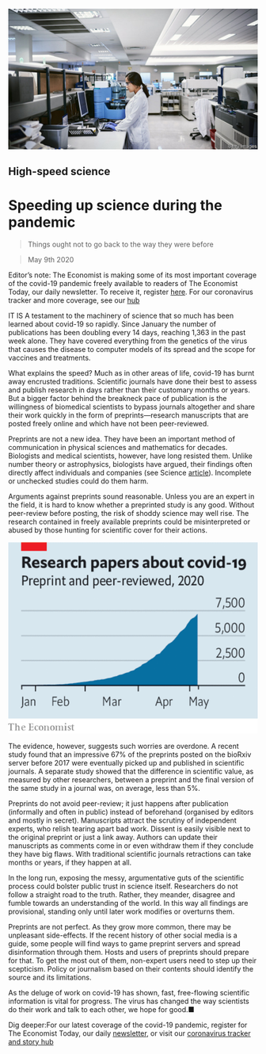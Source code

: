 ![](./images/20200509_LDP502.jpg)

## High-speed science

# Speeding up science during the pandemic

> Things ought not to go back to the way they were before

> May 9th 2020

Editor’s note: The Economist is making some of its most important coverage of the covid-19 pandemic freely available to readers of The Economist Today, our daily newsletter. To receive it, register [here](https://www.economist.com//newslettersignup). For our coronavirus tracker and more coverage, see our [hub](https://www.economist.com//coronavirus)

IT IS A testament to the machinery of science that so much has been learned about covid-19 so rapidly. Since January the number of publications has been doubling every 14 days, reaching 1,363 in the past week alone. They have covered everything from the genetics of the virus that causes the disease to computer models of its spread and the scope for vaccines and treatments.

What explains the speed? Much as in other areas of life, covid-19 has burnt away encrusted traditions. Scientific journals have done their best to assess and publish research in days rather than their customary months or years. But a bigger factor behind the breakneck pace of publication is the willingness of biomedical scientists to bypass journals altogether and share their work quickly in the form of preprints—research manuscripts that are posted freely online and which have not been peer-reviewed.

Preprints are not a new idea. They have been an important method of communication in physical sciences and mathematics for decades. Biologists and medical scientists, however, have long resisted them. Unlike number theory or astrophysics, biologists have argued, their findings often directly affect individuals and companies (see Science [article](https://www.economist.com//science-and-technology/2020/05/07/scientific-research-on-the-coronavirus-is-being-released-in-a-torrent)). Incomplete or unchecked studies could do them harm.

Arguments against preprints sound reasonable. Unless you are an expert in the field, it is hard to know whether a preprinted study is any good. Without peer-review before posting, the risk of shoddy science may well rise. The research contained in freely available preprints could be misinterpreted or abused by those hunting for scientific cover for their actions.

![](./images/20200509_LDC496.png)

The evidence, however, suggests such worries are overdone. A recent study found that an impressive 67% of the preprints posted on the bioRxiv server before 2017 were eventually picked up and published in scientific journals. A separate study showed that the difference in scientific value, as measured by other researchers, between a preprint and the final version of the same study in a journal was, on average, less than 5%.

Preprints do not avoid peer-review; it just happens after publication (informally and often in public) instead of beforehand (organised by editors and mostly in secret). Manuscripts attract the scrutiny of independent experts, who relish tearing apart bad work. Dissent is easily visible next to the original preprint or just a link away. Authors can update their manuscripts as comments come in or even withdraw them if they conclude they have big flaws. With traditional scientific journals retractions can take months or years, if they happen at all.

In the long run, exposing the messy, argumentative guts of the scientific process could bolster public trust in science itself. Researchers do not follow a straight road to the truth. Rather, they meander, disagree and fumble towards an understanding of the world. In this way all findings are provisional, standing only until later work modifies or overturns them.

Preprints are not perfect. As they grow more common, there may be unpleasant side-effects. If the recent history of other social media is a guide, some people will find ways to game preprint servers and spread disinformation through them. Hosts and users of preprints should prepare for that. To get the most out of them, non-expert users need to step up their scepticism. Policy or journalism based on their contents should identify the source and its limitations.

As the deluge of work on covid-19 has shown, fast, free-flowing scientific information is vital for progress. The virus has changed the way scientists do their work and talk to each other, we hope for good.■

Dig deeper:For our latest coverage of the covid-19 pandemic, register for The Economist Today, our daily [newsletter](https://www.economist.com//newslettersignup), or visit our [coronavirus tracker and story hub](https://www.economist.com//coronavirus)